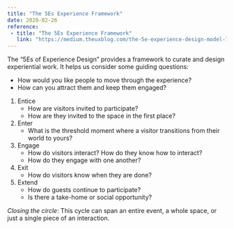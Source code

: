 ```yaml
---
title: "The 5Es Experience Framework"
date: 2020-02-26
reference: 
 - title: "The 5Es Experience Framework"
   link: "https://medium.theuxblog.com/the-5e-experience-design-model-7852324d46c"
---
```


The “5Es of Experience Design” provides a framework to curate and design experiential work. It helps us consider some guiding questions:
- How would you like people to move through the experience?
- How can you attract them and keep them engaged?

1. Entice
    - How are visitors invited to participate?
    - How are they invited to the space in the first place?
1. Enter
    - What is the threshold moment where a visitor transitions from their world to yours?
1. Engage
    - How do visitors interact? How do they know how to interact?
    - How do they engage with one another?
1. Exit
    - How do visitors know when they are done? 
1. Extend
    - How do guests continue to participate? 
    - Is there a take-home or social opportunity?

*Closing the circle*: This cycle can span an entire event, a whole space, or just a single piece of an interaction.
